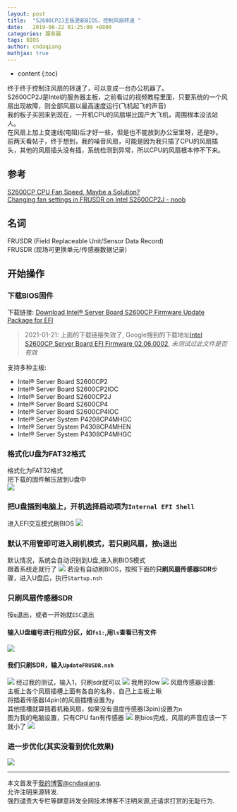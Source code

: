 ```yaml
---
layout: post
title:  "S2600CP2J主板更新BIOS，控制风扇转速 "
date:   2019-06-22 01:25:00 +0800
categories: 服务器
tags: BIOS
author: cndaqiang
mathjax: true
---
```

* content
{:toc}

终于终于控制注风扇的转速了，可以变成一台办公机器了。<br>
S2600CP2J是Intel的服务器主板，之前看过的视频教程里面，只要系统的一个风扇出现故障，则全部风扇以最高速度运行(飞机起飞的声音)<br>
我的板子买回来到现在，一开机CPU的风扇堪比国产大飞机，周围根本没法站人。<br>
在风扇上加上变速线(电阻)后才好一些，但是也不能放到办公室里呀，还是吵。<br>
前两天看帖子，终于想到，我的噪音风扇，可能是因为我只插了CPU的风扇插头，其他的风扇插头没有插，系统检测到异常，所以CPU的风扇根本停不下来。<br>






## 参考
[S2600CP CPU Fan Speed, Maybe a Solution?](https://forums.servethehome.com/index.php?threads/s2600cp-cpu-fan-speed-maybe-a-solution.13910/)<br>
[Changing fan settings in FRUSDR on Intel S2600CP2J - noob](https://forums.servethehome.com/index.php?threads/changing-fan-settings-in-frusdr-on-intel-s2600cp2j-noob.18348/)
## 名词
FRUSDR (Field Replaceable Unit/Sensor Data Record) <br>
FRUSDR (现场可更换单元/传感器数据记录)


## 开始操作
### 下载BIOS固件
下载链接: [Download Intel® Server Board S2600CP Firmware Update Package for EFI](https://downloadcenter.intel.com/download/26957/Intel-Server-Board-S2600CP-Firmware-Update-Package-for-EFI?product=56333)<br>
>2021-01-21: 上面的下载链接失效了, Google搜到的下载地址[Intel S2600CP Server Board EFI Firmware 02.06.0002](https://drivers.softpedia.com/get/MOTHERBOARD/Intel/Intel-S2600CP-Server-Board-EFI-Firmware-02060002.shtml), *未测试过此文件是否有效*

支持多种主板:
- Intel® Server Board S2600CP2
- Intel® Server Board S2600CP2IOC
- Intel® Server Board S2600CP2J
- Intel® Server Board S2600CP4
- Intel® Server Board S2600CP4IOC
- Intel® Server System P4208CP4MHGC
- Intel® Server System P4308CP4MHEN
- Intel® Server System P4308CP4MHGC

### 格式化U盘为FAT32格式
格式化为FAT32格式<br>
把下载的固件解压放到U盘中<br>
![](/uploads/2019/06/bios.jpg)

### 把U盘插到电脑上，开机选择启动项为`Internal EFI Shell`
进入EFI交互模式刷BIOS
![](/uploads/2019/06/efi.jpg)

### 默认不用管即可进入刷机模式，若只刷风扇，按`q`退出
默认情况，系统会自动识别到U盘,进入刷BIOS模式<br>
跟着系统走就行了
![](/uploads/2019/06/package.jpg)
若没有自动刷BIOS，按照下面的**只刷风扇传感器SDR**步骤，进入U盘后，执行`Startup.nsh`

### 只刷风扇传感器SDR
按`q`退出，或者一开始就`ESC`退出
#### 输入U盘编号进行相应分区，如`fs1:`,用`ls`查看已有文件
![](/uploads/2019/06/fs.jpg)
#### 我们只刷SDR，输入`UpdateFRUSDR.nsh`
![](/uploads/2019/06/fru.jpg)
经过我的测试，输入1，只刷sdr就可以
![](/uploads/2019/06/sdr.jpg)
我用的low
![](/uploads/2019/06/low.jpg)
风扇传感器设置:<br>
主板上各个风扇插槽上面有各自的名称，自己上主板上瞅<br>
将插着传感器(4pin)的风扇插槽设置为`y`<br>
其他插槽就算插着机箱风扇，如果没有温度传感器(3pin)设置为`n`<br>
图为我的电脑设置，只有CPU fan有传感器
![](/uploads/2019/06/fan.jpg)
刷bios完成，风扇的声音应该一下就小了
![](/uploads/2019/06/ok.jpg)

### 进一步优化(其实没看到优化效果)
![](/uploads/2019/06/biosfan.jpg)




------
本文首发于[我的博客@cndaqiang](https://cndaqiang.github.io/).<br>
允许注明来源转发.<br>
强烈谴责大专栏等肆意转发全网技术博客不注明来源,还请求打赏的无耻行为.

